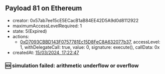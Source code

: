 ## Payload 81 on Ethereum

- creator: 0x57ab7ee15cE5ECacB1aB84EE42D5A9d0d8112922
- maximumAccessLevelRequired: 1
- state: 5(Expired)
- actions:
  - [0xD7093CBBD143F0757781Ec15D8FeC8A632077b37](https://etherscan.io/tx/0xD7093CBBD143F0757781Ec15D8FeC8A632077b37), accessLevel: 1, withDelegateCall: true, value: 0, signature: execute(), callData: 0x
- createdAt: [15/03/2024, 17:22:47](https://etherscan.io/tx/0x033a9ca7d6ce3524cb6edcbc011149c8c8da80653543257226795dff36705d3d)

### :sos: simulation failed: arithmetic underflow or overflow
